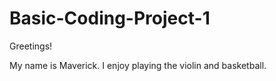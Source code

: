# Basic-Coding-Project-1

Greetings!

My name is Maverick.
I enjoy playing the violin and basketball.
